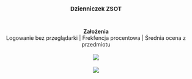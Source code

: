 <h1 align="center" style="font-size: 15px;">
Dzienniczek ZSOT
</h1>
<br/>
<p align="center">
  <b>Założenia</b><br>
  <a>Logowanie bez przeglądarki</a> |
  <a>Frekfencja procentowa</a> |
  <a>Średnia ocena z przedmiotu</a>
  <br><br>
  <img src="https://raw.githubusercontent.com/kczmvk/Dzienniczek/master/images/login-screen.png">
    <br><br>
    <img src="https://raw.githubusercontent.com/kczmvk/Dzienniczek/master/images/app-screen.png">
</p>

